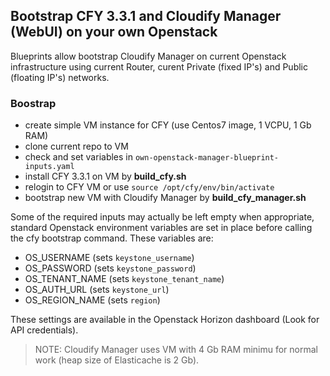 ## Bootstrap CFY 3.3.1 and Cloudify Manager (WebUI) on your own Openstack

Blueprints allow bootstrap Cloudify Manager on current Openstack infrastructure
using current Router, curent Private (fixed IP's) and Public (floating IP's) networks.

### Boostrap

- create simple VM instance for CFY (use Centos7 image, 1 VCPU, 1 Gb RAM)
- clone current repo to VM
- check and set variables in `own-openstack-manager-blueprint-inputs.yaml`
- install CFY 3.3.1 on VM by **build_cfy.sh**
- relogin to CFY VM or use `source /opt/cfy/env/bin/activate`
- bootstrap new VM with Cloudify Manager by **build_cfy_manager.sh**

Some of the required inputs may actually be left empty when appropriate,
standard Openstack environment variables are set in place before calling
the cfy bootstrap command. These variables are:

- OS_USERNAME (sets `keystone_username`)
- OS_PASSWORD (sets `keystone_password`)
- OS_TENANT_NAME (sets `keystone_tenant_name`)
- OS_AUTH_URL (sets `keystone_url`)
- OS_REGION_NAME (sets `region`)

These settings are available in the Openstack Horizon dashboard
(Look for API credentials).

>NOTE: Cloudify Manager uses VM with 4 Gb RAM minimu for normal work
(heap size of Elasticache is 2 Gb).

